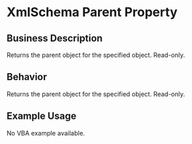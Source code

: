 # XmlSchema Parent Property

## Business Description
Returns the parent object for the specified object. Read-only.

## Behavior
Returns the parent object for the specified object. Read-only.

## Example Usage
No VBA example available.